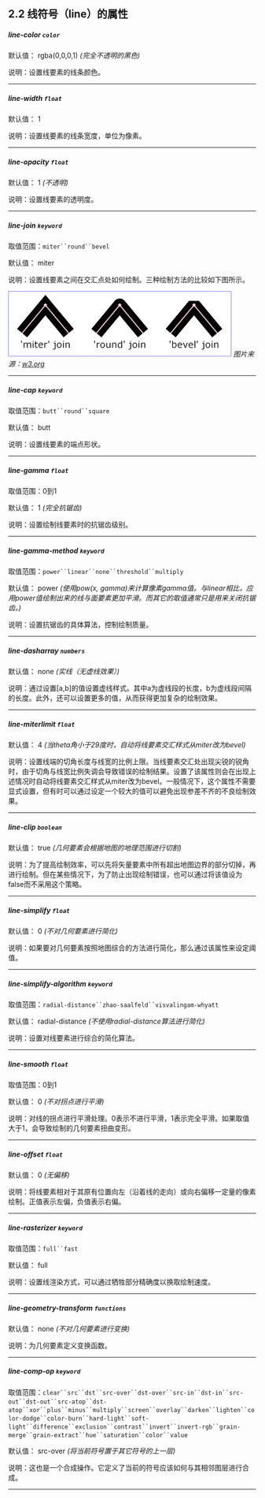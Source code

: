 ## 2.2 线符号（line）的属性

##### line-color `color`

默认值： rgba(0,0,0,1) _(完全不透明的黑色)_

说明：设置线要素的线条颜色。

* * *

##### line-width `float`

默认值： 1

说明：设置线要素的线条宽度，单位为像素。

* * *

##### line-opacity `float`

默认值： 1 _(不透明)_

说明：设置线要素的透明度。

* * *

##### line-join `keyword`

取值范围：`miter``round``bevel`

默认值： miter

说明：设置线要素之间在交汇点处如何绘制。三种绘制方法的比较如下图所示。

![](linejoin.png)
_图片来源：[w3.org](http://www.w3.org/TR/SVG/painting.html "line join")_

* * *

##### line-cap `keyword`

取值范围：`butt``round``square`

默认值： butt

说明：设置线要素的端点形状。

* * *

##### line-gamma `float`

取值范围：0到1

默认值： 1 _(完全抗锯齿)_

说明：设置绘制线要素时的抗锯齿级别。

* * *

##### line-gamma-method `keyword`

取值范围：`power``linear``none``threshold``multiply`

默认值： power _(使用pow(x, gamma)来计算像素gamma值。与linear相比，应用power值绘制出来的线与面要素更加平滑。而其它的取值通常只是用来关闭抗锯齿。)_

说明：设置抗锯齿的具体算法，控制绘制质量。

* * *

##### line-dasharray `numbers`

默认值： none _(实线（无虚线效果）)_

说明：通过设置[a,b]的值设置虚线样式。其中a为虚线段的长度，b为虚线段间隔的长度。此外，还可以设置更多的值，从而获得更加复杂的绘制效果。

* * *

##### line-miterlimit `float`

默认值： 4 _(当theta角小于29度时，自动将线要素交汇样式从miter改为bevel)_

说明：设置线端的切角长度与线宽的比例上限。当线要素交汇处出现尖锐的锐角时，由于切角与线宽比例失调会导致错误的绘制结果。设置了该属性则会在出现上述情况时自动将线要素交汇样式从miter改为bevel。一般情况下，这个属性不需要显式设置，但有时可以通过设定一个较大的值可以避免出现参差不齐的不良绘制效果。

* * *

##### line-clip `boolean`

默认值： true _(几何要素会根据地图的地理范围进行切割)_

说明：为了提高绘制效率，可以先将矢量要素中所有超出地图边界的部分切掉，再进行绘制。但在某些情况下，为了防止出现绘制错误，也可以通过将该值设为false而不采用这个策略。

* * *

##### line-simplify `float`

默认值： 0 _(不对几何要素进行简化)_

说明：如果要对几何要素按照地图综合的方法进行简化，那么通过该属性来设定阈值。

* * *

##### line-simplify-algorithm `keyword`

取值范围：`radial-distance``zhao-saalfeld``visvalingam-whyatt`

默认值： radial-distance _(不使用radial-distance算法进行简化)_

说明：设置对线要素进行综合的简化算法。

* * *

##### line-smooth `float`

取值范围：0到1

默认值： 0 _(不对拐点进行平滑)_

说明：对线的拐点进行平滑处理。0表示不进行平滑，1表示完全平滑。如果取值大于1，会导致绘制的几何要素扭曲变形。

* * *

##### line-offset `float`

默认值： 0 _(无偏移)_

说明：将线要素相对于其原有位置向左（沿着线的走向）或向右偏移一定量的像素绘制。正值表示左偏，负值表示右偏。

* * *

##### line-rasterizer `keyword`

取值范围：`full``fast`

默认值： full

说明：设置线渲染方式，可以通过牺牲部分精确度以换取绘制速度。

* * *

##### line-geometry-transform `functions`

默认值： none _(不对几何要素进行变换)_

说明：为几何要素定义变换函数。

* * *

##### line-comp-op `keyword`

取值范围：`clear``src``dst``src-over``dst-over``src-in``dst-in``src-out``dst-out``src-atop``dst-atop``xor``plus``minus``multiply``screen``overlay``darken``lighten``color-dodge``color-burn``hard-light``soft-light``difference``exclusion``contrast``invert``invert-rgb``grain-merge``grain-extract``hue``saturation``color``value`

默认值： src-over _(将当前符号置于其它符号的上一层)_

说明：这也是一个合成操作。它定义了当前的符号应该如何与其相邻图层进行合成。

* * *

